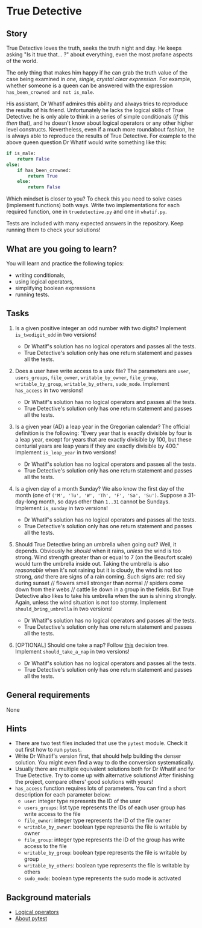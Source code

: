 # True Detective

## Story

True Detective loves the truth, seeks the truth night and day.
He keeps asking "Is it true that... ?" about everything,
even the most profane aspects of the world.

The only thing that makes him happy if he can
grab the truth value of the case being examined
in _one, single, crystal clear expression_.
For example, whether someone is a queen can be
answered with the expression `has_been_crowned and not is_male`.

His assistant, Dr Whatif admires this ability
and always tries to reproduce the results of
his friend. Unfortunately he lacks the logical
skills of True Detective: he is only able to think
in a series of simple conditionals (_if_ this _then_ that),
and he doesn't know about logical operators or any
other higher level constructs. Nevertheless,
even if a much more roundabout fashion,
he is always able to reproduce the results
of True Detective.
For example to the above queen question Dr Whatif
would write something like this:

```python
if is_male:
    return False
else:
    if has_been_crowned:
        return True
    else:
        return False
```

Which mindset is closer to you?
To check this you need to solve cases (implement functions)
both ways. Write two implementations
for each required function, one in `truedetective.py`
and one in `whatif.py`.

Tests are included with many expected answers in
the repository. Keep running them to check your solutions!


## What are you going to learn?

You will learn and practice the following topics:

- writing conditionals,
- using logical operators,
- simplifying boolean expressions
- running tests.

## Tasks

1. Is a given positive integer an odd number with two digits? Implement `is_twodigit_odd` in two versions!
    - Dr Whatif's solution has no logical operators and passes all the tests.
    - True Detective's solution only has one return statement and passes all the tests.

2. Does a user have write access to a unix file? The parameters are `user`, `users_groups`, `file_owner`, `writable_by_owner`, `file_group`, `writable_by_group`, `writable_by_others`, `sudo_mode`.
Implement `has_access` in two versions!
    - Dr Whatif's solution has no logical operators and passes all the tests.
    - True Detective's solution only has one return statement and passes all the tests.

3. Is a given year (AD) a leap year in the Gregorian calendar? The official definition is the following: "Every year that is exactly divisible by four is a leap year, except for years that are exactly divisible by 100, but these centurial years are leap years if they are exactly divisible by 400."
Implement `is_leap_year` in two versions!
    - Dr Whatif's solution has no logical operators and passes all the tests.
    - True Detective's solution only has one return statement and passes all the tests.

4. Is a given day of a month Sunday? We also know the first day of the month (one of `('M', 'Tu', 'W', 'Th', 'F', 'Sa', 'Su')`. Suppose a 31-day-long month, so days other than `1..31` cannot be Sundays.
Implement `is_sunday` in two versions!
    - Dr Whatif's solution has no logical operators and passes all the tests.
    - True Detective's solution only has one return statement and passes all the tests.

5. Should True Detective bring an umbrella when going out? Well, it depends. Obviously he _should_ when it rains, _unless_ the wind is too strong. Wind strength greater than or equal to 7 (on the Beaufort scale) would turn the umbrella inside out.
Taking the umbrella is also _reasonable_ when it's not raining but it is cloudy, the wind is not too strong, _and_ there are signs of a rain coming. Such signs are: red sky during sunset // flowers smell stronger than normal // spiders come down from their webs // cattle lie down in a group in the fields.
But True Detective also likes to take his umbrella when the sun is shining strongly. Again, unless the wind situation is not too stormy.
Implement `should_bring_umbrella` in two versions!
    - Dr Whatif's solution has no logical operators and passes all the tests.
    - True Detective's solution only has one return statement and passes all the tests.

6. [OPTIONAL] Should one take a nap? Follow [this](https://venngage-wordpress.s3.amazonaws.com/uploads/2019/08/what-is-a-decision-tree-7.png) decision tree.
Implement `should_take_a_nap` in two versions!
    - Dr Whatif's solution has no logical operators and passes all the tests.
    - True Detective's solution only has one return statement and passes all the tests.

## General requirements

None

## Hints

- There are two test files included that use the `pytest` module.
  Check it out first how to run `pytest`.
- Write Dr Whatif's version first, that should help building
  the denser solution. You might even find a way to do
  the conversion systematically.
- Usually there are multiple equivalent solutions both
  for Dr Whatif and for True Detective. Try to come up with
  alternative solutions! After finishing the project,
  compare others' good solutions with yours!
- `has_access` function requires lots of parameters. You can find a short description for each parameter below:
  * `user`: integer type represents the ID of the user
  * `users_groups`: list type represents the IDs of each user group has write access to the file
  * `file_owner`: integer type represents the ID of the file owner
  * `writable_by_owner`: boolean type represents the file is writable by owner
  * `file_group`: integer type represents the ID of the group has write access to the file
  * `writable_by_group`: boolean type represents the file is writable by group
  * `writable_by_others`: boolean type represents the file is writable by others
  * `sudo_mode`: boolean type represents the sudo mode is activated


## Background materials

- [Logical operators](project/curriculum/materials/pages/notebooks/logical-operators.html)
- <i class="far fa-exclamation"></i> [About pytest](https://docs.pytest.org/en/latest/)

